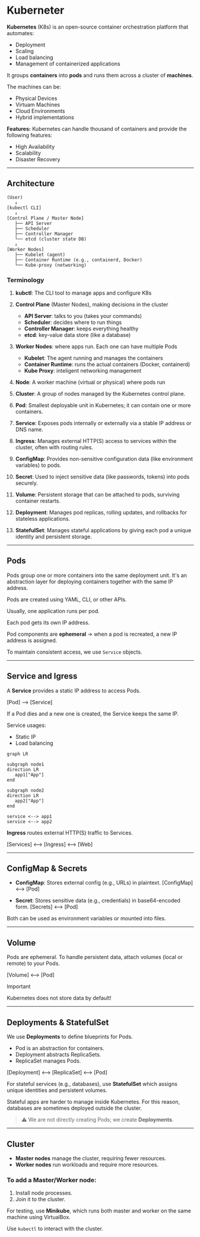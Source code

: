 # Kuberneter

**Kubernetes** (K8s) is an open-source container orchestration platform that automates:

- Deployment
- Scaling
- Load balancing
- Management of containerized applications

It groups **containers** into **pods** and runs them across a cluster of **machines**.

The machines can be:
- Physical Devices
- Virtuam Machines
- Cloud Environments
- Hybrid implementations

**Features:**
Kubernetes can handle thousand of containers and provide the following features:
- High Availability
- Scalability
- Disaster Recovery

---

## Architecture
```
(User)
   ↓
[kubectl CLI]
   ↓
[Control Plane / Master Node]
   ├── API Server
   ├── Scheduler
   ├── Controller Manager
   └── etcd (cluster state DB)
   ↓
[Worker Nodes]
   ├── Kubelet (agent)
   ├── Container Runtime (e.g., containerd, Docker)
   └── Kube-proxy (networking)
```

### Terminology

1. **kubctl**: The CLI tool to manage apps and configure K8s
2. **Control Plane** (Master Nodes), making decisions in the cluster
   - **API Server**: talks to you (takes your commands)
   - **Scheduler**: decides where to run things
   - **Controller Manager**: keeps everything healthy
   - **etcd**: key-value data store (like a database)

3. **Worker Nodes**: where apps run. Each one can have multiple Pods
    - **Kubelet**: The agent running and manages the containers
    - **Container Runtime**: runs the actual containers (Docker, containerd)
    - **Kube Proxy**: inteligent networking management

4. **Node**: A worker machine (virtual or physical) where pods run
5. **Cluster**: A group of nodes managed by the Kubernetes control plane.
6. **Pod**: Smallest deployable unit in Kubernetes; it can contain one or more containers.

7. **Service**: Exposes pods internally or externally via a stable IP address or DNS name.
8.  **Ingress**: Manages external HTTP(S) access to services within the cluster, often with routing rules.

9.  **ConfigMap**: Provides non-sensitive configuration data (like environment variables) to pods.
10. **Secret**: Used to inject sensitive data (like passwords, tokens) into pods securely.

11. **Volume**: Persistent storage that can be attached to pods, surviving container restarts.
    
12. **Deployment**: Manages pod replicas, rolling updates, and rollbacks for stateless applications.
13. **StatefulSet**: Manages stateful applications by giving each pod a unique identity and persistent storage.
    

---

## Pods

Pods group one or more containers into the same deployment unit. It's an abstraction layer for deploying containers together with the same IP address.

Pods are created using YAML, CLI, or other APIs.

Usually, one application runs per pod.

Each pod gets its own IP address.

Pod components are **ephemeral** → when a pod is recreated, a new IP address is assigned.

To maintain consistent access, we use `Service` objects.

---

## Service and Igress

A **Service** provides a static IP address to access Pods.

[Pod] --> [Service]

If a Pod dies and a new one is created, the Service keeps the same IP.

Service usages:
- Static IP
- Load balancing

```mermaid
graph LR

subgraph node1
direction LR
   app1["App"]
end

subgraph node2
direction LR
   app2["App"]
end

service <--> app1
service <--> app2
```

**Ingress** routes external HTTP(S) traffic to Services.

[Services]  <--> [Ingress]  <--> [Web]

---

## ConfigMap & Secrets

- **ConfigMap**: Stores external config (e.g., URLs) in plaintext.
  [ConfigMap] <--> [Pod]

- **Secret**: Stores sensitive data (e.g., credentials) in base64-encoded form.
  [Secrets] <--> [Pod]

Both can be used as environment variables or mounted into files.

---

## Volume

Pods are ephemeral. To handle persistent data, attach volumes (local or remote) to your Pods.

[Volume] <--> [Pod]

> [!IMPORTANT]
> Kubernetes does not store data by default!

---

## Deployments & StatefulSet

We use **Deployments** to define blueprints for Pods.

- Pod is an abstraction for containers.
- Deployment abstracts ReplicaSets.
- ReplicaSet manages Pods.

[Deployment] <--> [ReplicaSet] <--> [Pod]

For stateful services (e.g., databases), use **StatefulSet** which assigns unique identities and persistent volumes.

Stateful apps are harder to manage inside Kubernetes. For this reason, databases are sometimes deployed outside the cluster.

> ⚠️ We are not directly creating Pods; we create **Deployments**.

---

## Cluster

- **Master nodes** manage the cluster, requiring fewer resources.
- **Worker nodes** run workloads and require more resources.

### To add a Master/Worker node:

1. Install node processes.
2. Join it to the cluster.

For testing, use **Minikube**, which runs both master and worker on the same machine using VirtualBox.

Use `kubectl` to interact with the cluster.

